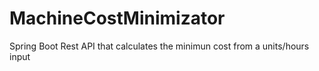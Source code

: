 # MachineCostMinimizator
Spring Boot Rest API that calculates the minimun cost from a units/hours input
